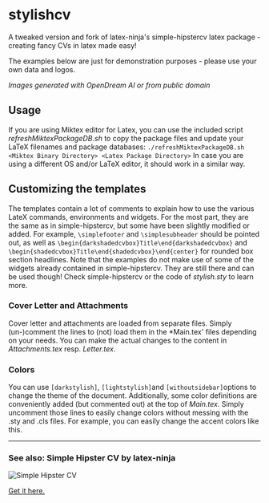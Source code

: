# stylishcv
A tweaked version and fork of latex-ninja's simple-hipstercv latex package - creating fancy CVs in latex made easy!

The examples below are just for demonstration purposes - please use your own data and logos.

*Images generated with OpenDream AI or from public domain*

## Usage
If you are using Miktex editor for Latex, you can use the included script *refreshMiktexPackageDB.sh* to copy the package files and update your LaTeX filenames and package databases:
`./refreshMiktexPackageDB.sh <Miktex Binary Directory> <Latex Package Directory>`
In case you are using a different OS and/or LaTeX editor, it should work in a similar way.


## Customizing the templates
The templates contain a lot of comments to explain how to use the various LateX commands, environments and widgets. For the most part, they are the same as in simple-hipstercv, but some have been slightly modified or added.
For example, `\simplefooter` and `\simplesubheader` should be pointed out, as well as `\begin{darkshadedcvbox}Title\end{darkshadedcvbox}` and `\begin{shadedcvbox}Title\end{shadedcvbox}\end{center}` for rounded box section headlines. Note that the examples do not make use of some of the widgets already contained in simple-hipstercv. They are still there and can be used though! Check simple-hipstercv or the code of *stylish.sty* to learn more.

### Cover Letter and Attachments
Cover letter and attachments are loaded from separate files. Simply (un-)comment the lines to (not) load them in the *Main.tex' files depending on your needs. You can make the actual changes to the content in *Attachments.tex* resp. *Letter.tex*.

### Colors
You can use `[darkstylish]`, `[lightstylish]`and `[withoutsidebar]`options to change the theme of the document. Additionally, some color definitions are conveniently added (but commented out) at the top of *Main.tex*. Simply uncomment those lines to easily change colors without messing with the .sty and .cls files. For example, you can easily change the accent colors like this.

---
### See also: Simple Hipster CV by latex-ninja

![Simple Hipster CV](https://github.com/latex-ninja/simple-hipstercv/blob/master/hipster-styles.png)

[Get it here.](https://github.com/latex-ninja/modern-simple-cv)


